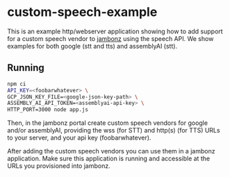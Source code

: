 # custom-speech-example

This is an example http/webserver application showing how to add support for a custom speech vendor to [jambonz](https://jambonz.org) using the speech API.  We show examples for both google (stt and tts) and assemblyAI (stt).

## Running
```bash
npm ci
API_KEY=<foobarwhatever> \
GCP_JSON_KEY_FILE=<google-json-key-path> \
ASSEMBLY_AI_API_TOKEN=<assemblyai-api-key> \
HTTP_PORT=3000 node app.js
```

Then, in the jambonz portal create custom speech vendors for google and/or assemblyAI, providing the wss (for STT) and http(s) (for TTS) URLs to your server, and your api key (foobarwhatever).

After adding the custom speech vendors you can use them in a jambonz application.  Make sure this application is running and accessible at the URLs you provisioned into jambonz.
